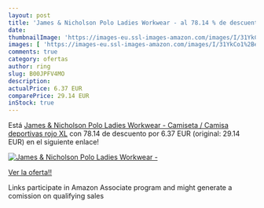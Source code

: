 ```yaml
---
layout: post
title: 'James & Nicholson Polo Ladies Workwear - al 78.14 % de descuento'
date: 
thumbnailImage: 'https://images-eu.ssl-images-amazon.com/images/I/31YkCo1%2Be4L._SL200_.jpg'
images: [ 'https://images-eu.ssl-images-amazon.com/images/I/31YkCo1%2Be4L._SL200_.jpg' ]
comments: true
category: ofertas
author: ring
slug: B00JPFV4MO
description:
actualPrice: 6.37 EUR
comparePrice: 29.14 EUR
inStock: true
---
```


Está [James & Nicholson Polo Ladies Workwear - Camiseta / Camisa deportivas  rojo  XL](https://www.amazon.es/dp/B00JPFV4MO/?tag=tolees-21) con 78.14 de descuento por 6.37 EUR (original: 29.14 EUR) en el siguiente enlace!

[![James & Nicholson Polo Ladies Workwear -](https://images-eu.ssl-images-amazon.com/images/I/31YkCo1%2Be4L._SL200_.jpg)](https://www.amazon.es/dp/B00JPFV4MO/?tag=tolees-21)

[Ver la oferta!!](https://www.amazon.es/dp/B00JPFV4MO/?tag=tolees-21)

Links participate in Amazon Associate program and might generate a comission on qualifying sales


